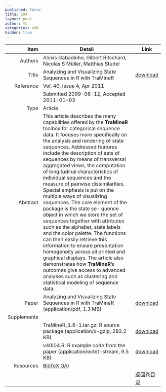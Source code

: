 ```yaml
---
published: false
title: i04
layout: post
author: Yu
categories: v40
hidden: true
---
```


| Item | Detail | Link |
|---:|---|---|
| Authors | Alexis Gabadinho, Gilbert Ritschard, Nicolas  S Müller, Matthias Studer| |
| Title |Analyzing and Visualizing State Sequences in R with TraMineR | [download](http://www.jstatsoft.org/v40/i04/paper) |
| Reference |Vol. 40, Issue 4, Apr 2011 | |
| | Submitted 2009-08-12, Accepted 2011-01-03| | 
| Type | Article| |
| Abstract | This article describes the many capabilities offered by the <b>TraMineR</b> toolbox for categorical sequence data. It focuses more specifically on the analysis and rendering of state sequences. Addressed features include the description of sets of sequences by means of transversal aggregated views, the computation of longitudinal characteristics of individual sequences and the measure of pairwise dissimilarities. Special emphasis is put on the multiple ways of visualizing sequences. The core element of the package is the state se- quence object in which we store the set of sequences together with attributes such as the alphabet, state labels and the color palette. The functions can then easily retrieve this information to ensure presentation homogeneity across all printed and graphical displays. The article also demonstrates how <b>TraMineR</b>’s outcomes give access to advanced analyses such as clustering and statistical modeling of sequence data.| |
| Paper | Analyzing and Visualizing State Sequences in R with TraMineR  (application/pdf, 1.3 MB)| [download](http://www.jstatsoft.org/v40/i04/paper) |
| Supplements | | |
| |TraMineR_1.8-1.tar.gz: R source package  (application/x-gzip, 292.2 KB)|  [download](http://www.jstatsoft.org/v40/i04/supp/1) |
| |v40i04.R:              R example code from the paper  (application/octet-stream, 9.5 KB)|  [download](http://www.jstatsoft.org/v40/i04/supp/2) |
| Resources | [BibTeX](http://www.jstatsoft.org/v40/i04/bibtex) [OAI](http://www.jstatsoft.org/oai?verb=GetRecord&identifier=oai.jstatsoft/v40/i04&prefix=oai_dc)| |
| |  | [返回卷目录]({{site.baseurl}}/volume/v40.html) |